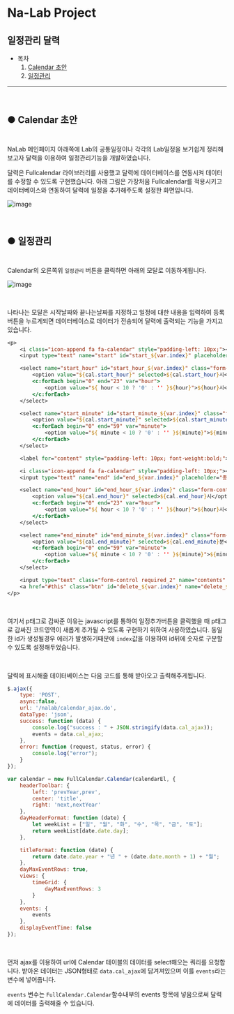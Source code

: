 # Na-Lab Project



## 일정관리 달력



* 목차
  1. [Calendar 초안](#cal)
  2. [일정관리](#mana)

-----------------------

</br>

<h2>
    <div id="cal">●  Calendar 초안</div></br>
</h2>

NaLab 메인페이지 아래쪽에 Lab의 공통일정이나 각각의 Lab일정을 보기쉽게 정리해보고자 달력을 이용하여 일정관리기능을 개발하였습니다.



달력은 Fullcalendar 라이브러리를 사용했고 달력에 데이터베이스를 연동시켜 데이터를 수정할 수 있도록 구현했습니다.  아래 그림은 가장처음 Fullcalendar를 적용시키고 데이터베이스와 연동하여 달력에 일정을 추가해주도록 설정한 화면입니다. 

 ![image](https://user-images.githubusercontent.com/78251137/106386801-163dac80-641a-11eb-904c-9fd344741658.png)

</br>



<h2>
    <div id="mana">●  일정관리</div></br>
</h2>

Calendar의 오른쪽위 `일정관리` 버튼을 클릭하면 아래의 모달로 이동하게됩니다.

![image](https://user-images.githubusercontent.com/78251137/106386858-5e5ccf00-641a-11eb-8013-16ea8b4ad71e.png)

</br>

나타나는 모달은 시작날짜와 끝나는날짜를 지정하고 일정에 대한 내용을 입력하여 등록버튼을 누르게되면 데이터베이스로 데이터가 전송되어 달력에 출력되는 기능을 가지고있습니다.

```jsp
<p>
    <i class="icon-append fa fa-calendar" style="padding-left: 10px;"></i>
    <input type="text" name="start" id="start_${var.index}" placeholder="시작일(필수)" style="display: inline;" value="${cal.start}" class="required" >

    <select name="start_hour" id="start_hour_${var.index}" class="form-control" style="width:80px;display:inline;">
        <option value="${cal.start_hour}" selected>${cal.start_hour}시</option>
        <c:forEach begin="0" end="23" var="hour">
            <option value="${ hour < 10 ? '0' : '' }${hour}">${hour}시</option>
        </c:forEach>
    </select>

    <select name="start_minute" id="start_minute_${var.index}" class="form-control" style="width:80px;display:inline;">
        <option value="${cal.start_minute}" selected>${cal.start_minute}분</option>
        <c:forEach begin="0" end="59" var="minute">
            <option value="${ minute < 10 ? '0' : '' }${minute}">${minute}분</option>
        </c:forEach>
    </select>

    <label for="content" style="padding-left: 10px; font-weight:bold;">~</label>

    <i class="icon-append fa fa-calendar" style="padding-left: 10px;"></i>
    <input type="text" name="end" id="end_${var.index}" placeholder="종료일(필수)" style="display: inline;" value="${cal.end}" class="required_1" >

    <select name="end_hour" id="end_hour_${var.index}" class="form-control" style="width:80px;display:inline;">
        <option value="${cal.end_hour}" selected>${cal.end_hour}시</option>
        <c:forEach begin="0" end="23" var="hour">
            <option value="${ hour < 10 ? '0' : '' }${hour}">${hour}시</option>
        </c:forEach>
    </select>

    <select name="end_minute" id="end_minute_${var.index}" class="form-control" style="width:80px;display:inline;">
        <option value="${cal.end_minute}" selected>${cal.end_minute}분</option>
        <c:forEach begin="0" end="59" var="minute">
            <option value="${ minute < 10 ? '0' : '' }${minute}">${minute}분</option>
        </c:forEach>
    </select>

    <input type="text" class="form-control required_2" name="contents" id="con" value="${cal.contents}" style="width:400px;display:inline;" placeholder="일정 내용을 입력하세요" >
    <a href="#this" class="btn" id="delete_${var.index}" name="delete_${var.index}">삭제</a>
</p>
```

</br>

여기서 p태그로 감싸준 이유는 javascript를 통하여 일정추가버튼을 클릭했을 때 p태그로 감싸진 코드영역이 새롭게 추가될 수 있도록 구현하기 위하여 사용하였습니다. 동일한 id가 생성될경우 에러가 발생하기때문에 `index`값을 이용하여 id뒤에 숫자로 구분할 수 있도록 설정해두었습니다.

</br>

달력에 표시해줄 데이터베이스는 다음 코드를 통해 받아오고 출력해주게됩니다.

```javascript
$.ajax({
    type: 'POST',
    async:false,
    url: '/nalab/calendar_ajax.do',
    dataType: 'json',
    success: function (data) {
        console.log("success : " + JSON.stringify(data.cal_ajax));
        events = data.cal_ajax;
    },
    error: function (request, status, error) {
        console.log("error");
    }
});

var calendar = new FullCalendar.Calendar(calendarEl, {
    headerToolbar: {
        left: 'prevYear,prev',
        center: 'title',
        right: 'next,nextYear'
    },
    dayHeaderFormat: function (date) {
        let weekList = ["일", "월", "화", "수", "목", "금", "토"];
        return weekList[date.date.day];
    },

    titleFormat: function (date) {
        return date.date.year + "년 " + (date.date.month + 1) + "월";
    },
    dayMaxEventRows: true,
    views: {
        timeGrid: {
            dayMaxEventRows: 3
        }
    },
    events: {
        events
    },       
    displayEventTime: false
});
```

</br>

먼저 ajax를 이용하여 url에 Calendar 테이블의 데이터를 select해오는 쿼리를 요청합니다. 받아온 데이터는 JSON형태로 `data.cal_ajax`에 담겨져있으며 이를 `events`라는 변수에 넣어줍니다.

`events` 변수는 `FullCalendar.Calendar`함수내부의 events 항목에 넣음으로써 달력에 데이터를 출력해줄 수 있습니다.

